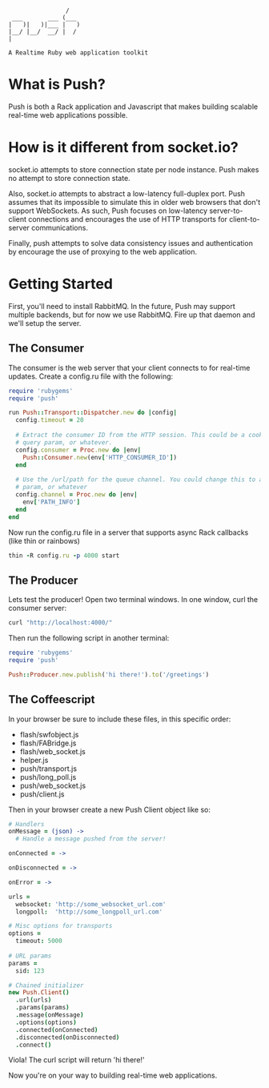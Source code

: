                     /
     ___       ___ (___
    |   )|   )|___ |   )
    |__/ |__/  __/ |  /
    |
    
    A Realtime Ruby web application toolkit

# What is Push?

Push is both a Rack application and Javascript that makes building scalable real-time web applications possible.

# How is it different from socket.io?

socket.io attempts to store connection state per node instance. Push makes no attempt to store connection state.

Also, socket.io attempts to abstract a low-latency full-duplex port. Push assumes that its impossible to simulate this in older web browsers that don't support WebSockets. As such, Push focuses on low-latency server-to-client connections and encourages the use of HTTP transports for client-to-server communications.

Finally, push attempts to solve data consistency issues and authentication by encourage the use of proxying to the web application.

# Getting Started

First, you'll need to install RabbitMQ. In the future, Push may support multiple backends, but for now we use RabbitMQ. Fire up that daemon and we'll setup the server.

## The Consumer

The consumer is the web server that your client connects to for real-time updates. Create a config.ru file with the following:

```ruby
require 'rubygems'
require 'push'

run Push::Transport::Dispatcher.new do |config|
  config.timeout = 20
  
  # Extract the consumer ID from the HTTP session. This could be a cookie
  # query param, or whatever.
  config.consumer = Proc.new do |env|
    Push::Consumer.new(env['HTTP_CONSUMER_ID'])
  end
  
  # Use the /url/path for the queue channel. You could change this to a query
  # param, or whatever
  config.channel = Proc.new do |env|
    env['PATH_INFO']
  end
end
```

Now run the config.ru file in a server that supports async Rack callbacks (like thin or rainbows)

```ruby
thin -R config.ru -p 4000 start
```

## The Producer

Lets test the producer! Open two terminal windows. In one window, curl the consumer server:

```sh
curl "http://localhost:4000/"
```

Then run the following script in another terminal:

```ruby
require 'rubygems'
require 'push'

Push::Producer.new.publish('hi there!').to('/greetings')
```

## The Coffeescript

In your browser be sure to include these files, in this specific order:

* flash/swfobject.js
* flash/FABridge.js
* flash/web_socket.js
* helper.js
* push/transport.js
* push/long_poll.js
* push/web_socket.js
* push/client.js

Then in your browser create a new Push Client object like so:

```coffeescript
# Handlers
onMessage = (json) ->
  # Handle a message pushed from the server!

onConnected = ->

onDisconnected = ->

onError = ->

urls = 
  websocket: 'http://some_websocket_url.com'
  longpoll:  'http://some_longpoll_url.com'

# Misc options for transports
options = 
  timeout: 5000
  
# URL params
params = 
  sid: 123

# Chained initializer
new Push.Client()
  .url(urls)
  .params(params)
  .message(onMessage)
  .options(options)
  .connected(onConnected)
  .disconnected(onDisconnected)
  .connect()
```


Viola! The curl script will return 'hi there!'

Now you're on your way to building real-time web applications.
